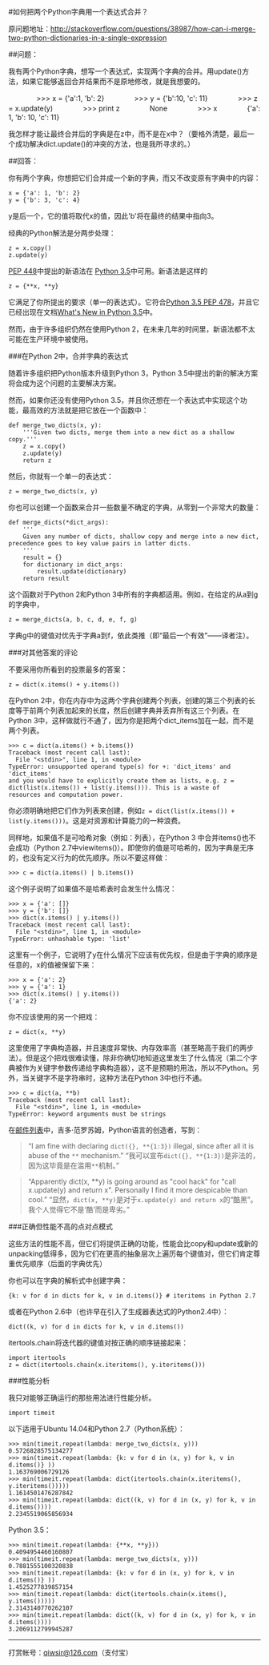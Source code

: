 #如何把两个Python字典用一个表达式合并？

原问题地址：http://stackoverflow.com/questions/38987/how-can-i-merge-two-python-dictionaries-in-a-single-expression

##问题：

我有两个Python字典，想写一个表达式，实现两个字典的合并。用update()方法，如果它能够返回合并结果而不是原地修改，就是我想要的。

　　　　>>> x = {'a':1, 'b': 2}
　　　　>>> y = {'b':10, 'c': 11}
　　　　>>> z = x.update(y)
　　　　>>> print z
　　　　None
　　　　>>> x
　　　　{'a': 1, 'b': 10, 'c': 11}

我怎样才能让最终合并后的字典是在z中，而不是在x中？（要格外清楚，最后一个成功解决dict.update()的冲突的方法，也是我所寻求的。）

##回答：

你有两个字典，你想把它们合并成一个新的字典，而又不改变原有字典中的内容：

    x = {'a': 1, 'b': 2}
    y = {'b': 3, 'c': 4}

y是后一个，它的值将取代x的值，因此'b'将在最终的结果中指向3。

经典的Python解法是分两步处理：

    z = x.copy()
    z.update(y)

[PEP 448](https://www.python.org/dev/peps/pep-0448)中提出的新语法在 [Python 3.5](https://mail.python.org/pipermail/python-dev/2015-February/138564.html)中可用。新语法是这样的

    z = {**x, **y}

它满足了你所提出的要求（单一的表达式）。它符合[Python 3.5 PEP 478](https://www.python.org/dev/peps/pep-0478/#features-for-3-5)，并且它已经出现在文档[What's New in Python 3.5](https://docs.python.org/dev/whatsnew/3.5.html#pep-448-additional-unpacking-generalizations)中。

然而，由于许多组织仍然在使用Python 2，在未来几年的时间里，新语法都不太可能在生产环境中被使用。

###在Python 2中，合并字典的表达式

随着许多组织把Python版本升级到Python 3，Python 3.5中提出的新的解决方案将会成为这个问题的主要解决方案。

然而，如果你还没有使用Python 3.5，并且你还想在一个表达式中实现这个功能，最高效的方法就是把它放在一个函数中：

    def merge_two_dicts(x, y):
        '''Given two dicts, merge them into a new dict as a shallow copy.'''
        z = x.copy()
        z.update(y)
        return z

然后，你就有一个单一的表达式：

    z = merge_two_dicts(x, y)

你也可以创建一个函数来合并一些数量不确定的字典，从零到一个非常大的数量：

    def merge_dicts(*dict_args):
        '''
        Given any number of dicts, shallow copy and merge into a new dict, precedence goes to key value pairs in latter dicts.
        '''
        result = {}
        for dictionary in dict_args:
            result.update(dictionary)
        return result

这个函数对于Python 2和Python 3中所有的字典都适用。例如，在给定的从a到g的字典中，

    z = merge_dicts(a, b, c, d, e, f, g) 

字典g中的键值对优先于字典a到f，依此类推（即“最后一个有效”——译者注）。

###对其他答案的评论

不要采用你所看到的投票最多的答案：

    z = dict(x.items() + y.items())

在Python 2中，你在内存中为这两个字典创建两个列表，创建的第三个列表的长度等于前两个列表加起来的长度，然后创建字典并丢弃所有这三个列表。在Python 3中，这样做就行不通了，因为你是把两个dict_items加在一起，而不是两个列表。

    >>> c = dict(a.items() + b.items())
    Traceback (most recent call last):
      File "<stdin>", line 1, in <module>
    TypeError: unsupported operand type(s) for +: 'dict_items' and 'dict_items'
    and you would have to explicitly create them as lists, e.g. z = dict(list(x.items()) + list(y.items())). This is a waste of    resources and computation power. 

你必须明确地把它们作为列表来创建，例如`z = dict(list(x.items()) + list(y.items()))`。这是对资源和计算能力的一种浪费。

同样地，如果值不是可哈希对象（例如：列表），在Python 3 中合并items()也不会成功（Python 2.7中viewitems()）。即使你的值是可哈希的，因为字典是无序的，也没有定义行为的优先顺序。所以不要这样做：

    >>> c = dict(a.items() | b.items())

这个例子说明了如果值不是哈希表时会发生什么情况：

    >>> x = {'a': []}
    >>> y = {'b': []}
    >>> dict(x.items() | y.items())
    Traceback (most recent call last):
      File "<stdin>", line 1, in <module>
    TypeError: unhashable type: 'list'

这里有一个例子，它说明了y在什么情况下应该有优先权，但是由于字典的顺序是任意的，x的值被保留下来：

    >>> x = {'a': 2}
    >>> y = {'a': 1}
    >>> dict(x.items() | y.items())
    {'a': 2}

你不应该使用的另一个把戏：

    z = dict(x, **y)

这里使用了字典构造器，并且速度非常快、内存效率高（甚至略高于我们的两步法）。但是这个把戏很难读懂，除非你确切地知道这里发生了什么情况（第二个字典被作为关键字参数传递给字典构造器），这不是预期的用法，所以不Python。另外，当关键字不是字符串时，这种方法在Python 3中也行不通。

    >>> c = dict(a, **b)
    Traceback (most recent call last):
      File "<stdin>", line 1, in <module>
    TypeError: keyword arguments must be strings

在[邮件列表](https://mail.python.org/pipermail/python-dev/2010-April/099459.html)中，吉多·范罗苏姆，Python语言的创造者，写到：
 
>“I am fine with declaring `dict({}, **{1:3})` illegal, since after all it is abuse of the `**` mechanism.”
>“我可以宣布`dict({}, **{1:3})`是非法的，因为这毕竟是在滥用`**`机制。” 

>“Apparently dict(x, **y) is going around as "cool hack" for "call x.update(y) and return x". Personally I find it more despicable than cool.”
>“显然，`dict(x, **y)`是对于`x.update(y) and return x`的“酷黑”。我个人觉得它不是‘酷’而是卑劣。”

###正确但性能不高的点对点模式

这些方法的性能不高，但它们将提供正确的功能，性能会比copy和update或新的unpacking低得多，因为它们在更高的抽象层次上遍历每个键值对，但它们肯定尊重优先顺序（后面的字典优先）

你也可以在字典的解析式中创建字典：

    {k: v for d in dicts for k, v in d.items()} # iteritems in Python 2.7

或者在Python 2.6中（也许早在引入了生成器表达式的Python2.4中）：

    dict((k, v) for d in dicts for k, v in d.items())

itertools.chain将迭代器的键值对按正确的顺序链接起来：

    import itertools
    z = dict(itertools.chain(x.iteritems(), y.iteritems()))

###性能分析

我只对能够正确运行的那些用法进行性能分析。

    import timeit

以下适用于Ubuntu 14.04和Python 2.7（Python系统）：

    >>> min(timeit.repeat(lambda: merge_two_dicts(x, y)))
    0.5726828575134277
    >>> min(timeit.repeat(lambda: {k: v for d in (x, y) for k, v in d.items()} ))
    1.163769006729126
    >>> min(timeit.repeat(lambda: dict(itertools.chain(x.iteritems(), y.iteritems()))))
    1.1614501476287842
    >>> min(timeit.repeat(lambda: dict((k, v) for d in (x, y) for k, v in d.items())))
    2.2345519065856934

Python 3.5：

    >>> min(timeit.repeat(lambda: {**x, **y}))
    0.4094954460160807
    >>> min(timeit.repeat(lambda: merge_two_dicts(x, y)))
    0.7881555100320838
    >>> min(timeit.repeat(lambda: {k: v for d in (x, y) for k, v in d.items()} ))
    1.4525277839857154
    >>> min(timeit.repeat(lambda: dict(itertools.chain(x.items(), y.items()))))
    2.3143140770262107
    >>> min(timeit.repeat(lambda: dict((k, v) for d in (x, y) for k, v in d.items())))
    3.2069112799945287


-------

打赏帐号：qiwsir@126.com（支付宝）
